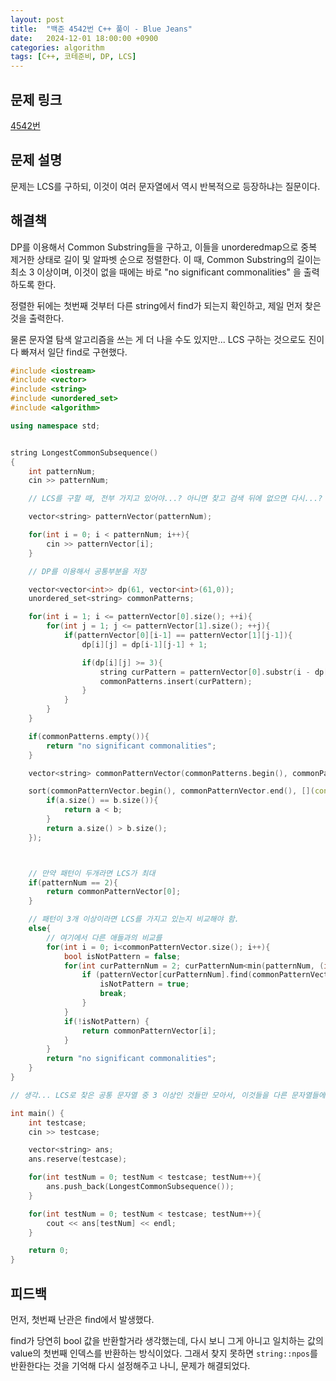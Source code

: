 ```yaml
---
layout: post
title:  "백준 4542번 C++ 풀이 - Blue Jeans"
date:   2024-12-01 18:00:00 +0900
categories: algorithm
tags: [C++, 코테준비, DP, LCS]
---
```


## 문제 링크
[4542번](https://www.acmicpc.net/problem/4542)

## 문제 설명

문제는 LCS를 구하되, 이것이 여러 문자열에서 역시 반복적으로 등장하냐는 질문이다.



## 해결책

DP를 이용해서 Common Substring들을 구하고, 이들을 unorderedmap으로 중복 제거한 상태로 길이 및 알파벳 순으로 정렬한다.
이 때, Common Substring의 길이는 최소 3 이상이며, 이것이 없을 때에는 바로 "no significant commonalities" 을 출력하도록 한다.

정렬한 뒤에는 첫번째 것부터 다른 string에서 find가 되는지 확인하고, 제일 먼저 찾은 것을 출력한다.

물론 문자열 탐색 알고리즘을 쓰는 게 더 나을 수도 있지만... LCS 구하는 것으로도 진이 다 빠져서 일단 find로 구현했다.

```cpp
#include <iostream>
#include <vector>
#include <string>
#include <unordered_set>
#include <algorithm>

using namespace std;


string LongestCommonSubsequence()
{
    int patternNum;
    cin >> patternNum;

    // LCS를 구할 때, 전부 가지고 있어야...? 아니면 찾고 검색 뒤에 없으면 다시...?

    vector<string> patternVector(patternNum);

    for(int i = 0; i < patternNum; i++){
        cin >> patternVector[i];
    }

    // DP를 이용해서 공통부분을 저장

    vector<vector<int>> dp(61, vector<int>(61,0));
    unordered_set<string> commonPatterns;

    for(int i = 1; i <= patternVector[0].size(); ++i){
        for(int j = 1; j <= patternVector[1].size(); ++j){
            if(patternVector[0][i-1] == patternVector[1][j-1]){
                dp[i][j] = dp[i-1][j-1] + 1;

                if(dp[i][j] >= 3){
                    string curPattern = patternVector[0].substr(i - dp[i][j], dp[i][j]);
                    commonPatterns.insert(curPattern);
                }
            }
        }
    }

    if(commonPatterns.empty()){
        return "no significant commonalities";
    }

    vector<string> commonPatternVector(commonPatterns.begin(), commonPatterns.end());

    sort(commonPatternVector.begin(), commonPatternVector.end(), [](const std::string& a, const std::string& b){
        if(a.size() == b.size()){
            return a < b;
        }
        return a.size() > b.size();
    });



    // 만약 패턴이 두개라면 LCS가 최대
    if(patternNum == 2){
        return commonPatternVector[0];
    }

    // 패턴이 3개 이상이라면 LCS를 가지고 있는지 비교해야 함.
    else{
        // 여기에서 다른 애들과의 비교를
        for(int i = 0; i<commonPatternVector.size(); i++){
            bool isNotPattern = false;
            for(int curPatternNum = 2; curPatternNum<min(patternNum, (int)patternVector.size()); curPatternNum++){
                if (patternVector[curPatternNum].find(commonPatternVector[i]) == std::string::npos){
                    isNotPattern = true;
                    break;
                }
            }
            if(!isNotPattern) {
                return commonPatternVector[i];
            }
        }
        return "no significant commonalities";
    }
}

// 생각... LCS로 찾은 공통 문자열 중 3 이상인 것들만 모아서, 이것들을 다른 문자열들에게 패턴 포함 여부를 확인하게 만들면 되지 않을까?

int main() {
    int testcase;
    cin >> testcase;

    vector<string> ans;
    ans.reserve(testcase);

    for(int testNum = 0; testNum < testcase; testNum++){
        ans.push_back(LongestCommonSubsequence());
    }

    for(int testNum = 0; testNum < testcase; testNum++){
        cout << ans[testNum] << endl;
    }

    return 0;
}

```


## 피드백

먼저, 첫번째 난관은 find에서 발생했다.

find가 당연히 bool 값을 반환할거라 생각했는데, 다시 보니 그게 아니고 일치하는 값의 value의 첫번째 인덱스를 반환하는 방식이었다.
그래서 찾지 못하면 `string::npos`를 반환한다는 것을 기억해 다시 설정해주고 나니, 문제가 해결되었다.

